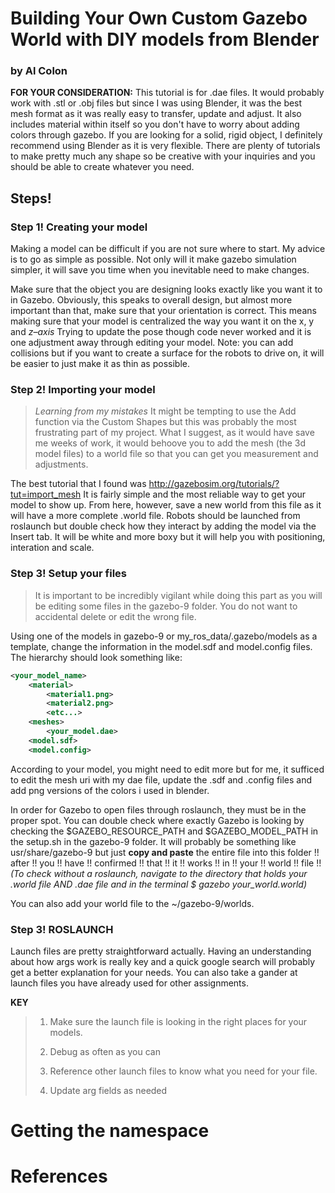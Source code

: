 # Building Your Own Custom Gazebo World with DIY models from Blender
### by Al Colon

**FOR YOUR CONSIDERATION:**
This tutorial is for .dae files. It would probably work with .stl or .obj files but since I was using Blender, it was the best mesh format as it was really easy to transfer, update and adjust. It also includes material within itself so you don't have to worry about adding colors through gazebo. If you are looking for a solid, rigid object, I definitely recommend using Blender as it is very flexible. There are plenty of tutorials to make pretty much any shape so be creative with your inquiries and you should be able to create whatever you need.

## Steps!
### Step 1! Creating your model

Making a model can be difficult if you are not sure where to start. My advice is to go as simple as possible. Not only will it make gazebo simulation simpler, it will save you time when you inevitable need to make changes.

Make sure that the object you are designing looks exactly like you want it to in Gazebo. Obviously, this speaks to overall design, but almost more important than that, make sure that your orientation is correct. This means making sure that your model is centralized the way you want it on the x, y and *z–axis* Trying to update the pose though code never worked and it is one adjustment away through editing your model. Note: you can add collisions but if you want to create a surface for the robots to drive on, it will be easier to just make it as thin as possible.

### Step 2! Importing your model
>*Learning from my mistakes*
>It might be tempting to use the Add function via the Custom Shapes but this was probably the most frustrating part of my project. What I suggest, as it would have save me weeks of work, it would behoove you to add the mesh (the 3d model files) to a world file so that you can get you measurement and adjustments.

The best tutorial that I found was http://gazebosim.org/tutorials/?tut=import_mesh It is fairly simple and the most reliable way to get your model to show up. From here, however, save a new world from this file as it will have a more complete .world file. Robots should be launched from roslaunch but double check how they interact by adding the model via the Insert tab. It will be white and more boxy but it will help you with positioning, interation and scale.

### Step 3! Setup your files
>It is important to be incredibly vigilant while doing this part as you will be editing some files in the gazebo-9 folder. You do not want to accidental delete or edit the wrong file.

Using one of the models in gazebo-9 or my_ros_data/.gazebo/models as a template, change the information in the model.sdf and model.config files. The hierarchy should look something like:

```xml
<your_model_name>
    <material>
        <material1.png>
        <material2.png>
        <etc...>
    <meshes>
        <your_model.dae>
    <model.sdf>
    <model.config>
```
According to your model, you might need to edit more but for me, it sufficed to edit the mesh uri with my dae file, update the .sdf and .config files and add png versions of the colors i used in blender.

In order for Gazebo to open files through roslaunch, they must be in the proper spot. You can double check where exactly Gazebo is looking by checking the $GAZEBO_RESOURCE_PATH and $GAZEBO_MODEL_PATH in the setup.sh in the gazebo-9 folder. It will probably be something like usr/share/gazebo-9 but just **copy and paste** the entire file into this folder !! after !! you !! have !! confirmed !! that !! it !! works !! in !! your !! world !! file !! *(To check without a roslaunch, navigate to the directory that holds your .world file AND .dae file and in the terminal $ gazebo your_world.world)*

You can also add your world file to the ~/gazebo-9/worlds.

### Step 3! ROSLAUNCH
Launch files are pretty straightforward actually. Having an understanding about how args work is really key and a quick google search will probably get a better explanation for your needs. You can also take a gander at launch files you have already used for other assignments.

**KEY**
>1. Make sure the launch file is looking in the right places for your models.
>
>2. Debug as often as you can
>
>3. Reference other launch files to know what you need for your file.
>4. Update arg fields as needed





















# Getting the namespace


# References
